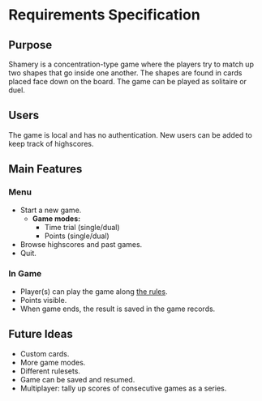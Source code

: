 # Requirements Specification

## Purpose

Shamery is a concentration-type game where the players try to match up two shapes that go inside one another. The shapes are found in cards placed face down on the board. The game can be played as solitaire or duel.

## Users

The game is local and has no authentication. New users can be added to keep track of highscores.

## Main Features

### Menu
- Start a new game.
	- **Game modes:**
		- Time trial (single/dual)
		- Points (single/dual)
- Browse highscores and past games.
- Quit.

### In Game
- Player(s) can play the game along [the rules](./rules.md).
- Points visible.
- When game ends, the result is saved in the game records.

## Future Ideas

- Custom cards.
- More game modes.
- Different rulesets.
- Game can be saved and resumed.
- Multiplayer: tally up scores of consecutive games as a series.